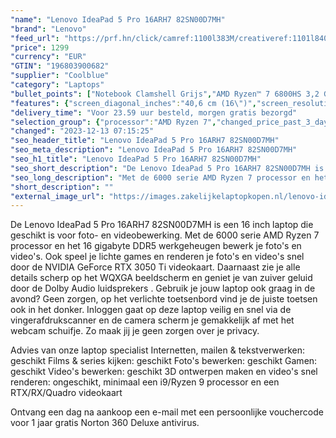 ```yaml
---
"name": "Lenovo IdeaPad 5 Pro 16ARH7 82SN00D7MH"
"brand": "Lenovo"
"feed_url": "https://prf.hn/click/camref:1100l383M/creativeref:1101l84031/destination:https%3A%2F%2Fwww.coolblue.nl%2Fproduct%2F920165"
"price": 1299
"currency": "EUR"
"GTIN": "196803900682"
"supplier": "Coolblue"
"category": "Laptops"
"bullet_points": ["Notebook Clamshell Grijs","AMD Ryzen™ 7 6800HS 3,2 GHz","40,6 cm (16\") 2.5K 2560 x 1600 Pixels IPS LED backlight 16:10","16 GB LPDDR5-SDRAM 6400 MHz","1 TB SSD","NVIDIA GeForce RTX 3050 Ti 4 GB AMD Radeon 680M","Wi-Fi 6 (802.11ax) Bluetooth 5.1","Lithium-Polymeer (LiPo) 75 Wh 9,45 uur 135 W","Windows 11 Home"]
"features": {"screen_diagonal_inches":"40,6 cm (16\")","screen_resolution":"2560 x 1600 Pixels","processor_family":"AMD Ryzen™ 7","memory_size":"16 GB","memory_type":"LPDDR5-SDRAM","total_storage_space":"1 TB","graphics_card":"NVIDIA GeForce RTX 3050 Ti","graphics_memory_size":"4 GB","operating_system":"Windows 11 Home","battery_capacity":"75 Wh","width":"356 mm","depth":"251 mm","height":"16,9 mm","weight":"1,95 kg"}
"delivery_time": "Voor 23.59 uur besteld, morgen gratis bezorgd"
"selection_group": {"processor":"AMD Ryzen 7","changed_price_past_3_days":false,"product_family":"IdeaPad"}
"changed": "2023-12-13 07:15:25"
"seo_header_title": "Lenovo IdeaPad 5 Pro 16ARH7 82SN00D7MH"
"seo_meta_description": "Lenovo IdeaPad 5 Pro 16ARH7 82SN00D7MH"
"seo_h1_title": "Lenovo IdeaPad 5 Pro 16ARH7 82SN00D7MH"
"seo_short_description": "De Lenovo IdeaPad 5 Pro 16ARH7 82SN00D7MH is een 16 inch laptop die geschikt is voor foto- en videobewerking."
"seo_long_description": "Met de 6000 serie AMD Ryzen 7 processor en het 16 gigabyte DDR5 werkgeheugen bewerk je foto's en video's. Ook speel je lichte games en renderen je foto's en video's snel door de NVIDIA GeForce RTX 3050 Ti videokaart. Daarnaast zie je alle details scherp op het WQXGA beeldscherm en geniet je van zuiver geluid door de Dolby Audio luidsprekers . Gebruik je jouw laptop ook graag in de avond? Geen zorgen, op het verlichte toetsenbord vind je de juiste toetsen ook in het donker. Inloggen gaat op deze laptop veilig en snel via de vingerafdrukscanner en de camera scherm je gemakkelijk af met het webcam schuifje. Zo maak jij je geen zorgen over je privacy. \r\n\r\nAdvies van onze laptop specialist\r\nInternetten, mailen & tekstverwerken: geschikt\r\nFilms & series kijken: geschikt\r\nFoto's bewerken: geschikt\r\nGamen: geschikt\r\nVideo's bewerken: geschikt\r\n 3D ontwerpen maken en video's snel renderen: ongeschikt, minimaal een i9/Ryzen 9 processor en een RTX/RX/Quadro videokaart\r\n\r\n \r\nOntvang een dag na aankoop een e-mail met een persoonlijke vouchercode voor 1 jaar gratis Norton 360 Deluxe antivirus."
"short_description": ""
"external_image_url": "https://images.zakelijkelaptopkopen.nl/lenovo-ideapad-5-pro-16arh7-82sn00d7mh.webp"
---
```


De Lenovo IdeaPad 5 Pro 16ARH7 82SN00D7MH is een 16 inch laptop die geschikt is voor foto- en videobewerking. Met de 6000 serie AMD Ryzen 7 processor en het 16 gigabyte DDR5 werkgeheugen bewerk je foto's en video's. Ook speel je lichte games en renderen je foto's en video's snel door de NVIDIA GeForce RTX 3050 Ti videokaart. Daarnaast zie je alle details scherp op het WQXGA beeldscherm en geniet je van zuiver geluid door de Dolby Audio luidsprekers . Gebruik je jouw laptop ook graag in de avond? Geen zorgen, op het verlichte toetsenbord vind je de juiste toetsen ook in het donker. Inloggen gaat op deze laptop veilig en snel via de vingerafdrukscanner en de camera scherm je gemakkelijk af met het webcam schuifje. Zo maak jij je geen zorgen over je privacy.

Advies van onze laptop specialist
Internetten, mailen & tekstverwerken: geschikt
Films & series kijken: geschikt
Foto's bewerken: geschikt
Gamen: geschikt
Video's bewerken: geschikt
 3D ontwerpen maken en video's snel renderen: ongeschikt, minimaal een i9/Ryzen 9 processor en een RTX/RX/Quadro videokaart

 
Ontvang een dag na aankoop een e-mail met een persoonlijke vouchercode voor 1 jaar gratis Norton 360 Deluxe antivirus.